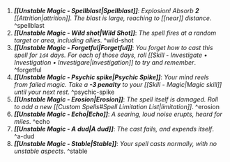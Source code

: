 1. ***[[Unstable Magic - Spellblast|Spellblast]]***: *Explosion! Absorb **2** [[Attrition|attrition]]. The blast is large, reaching to [[near]] distance*. ^spellblast
2. ***[[Unstable Magic - Wild shot|Wild Shot]]***: *The spell fires at a random target or area, including allies*. ^wild-shot
3. ***[[Unstable Magic - Forgetful|Forgetful]]***: *You forget how to cast this spell for `1d4` days. For each of those days, roll [[Skill - Investigate • Investigation • Investigare|Investigation]] to try and remember*. ^forgetful
4. ***[[Unstable Magic - Psychic spike|Psychic Spike]]***: *Your mind reels from failed magic. Take a **-3 penalty** to your [[Skill - Magic|Magic skill]] until your next rest*. ^psychic-spike
5. ***[[Unstable Magic - Erosion|Erosion]]***: *The spell itself is damaged. Roll to add a new [[Custom Spells#Spell Limitation List|limitation]]*. ^erosion
6. ***[[Unstable Magic - Echo|Echo]]***: *A searing, loud noise erupts, heard for miles*. ^echo
7. ***[[Unstable Magic - A dud|A dud]]***: *The cast fails, and expends itself*. ^a-dud
8. ***[[Unstable Magic - Stable|Stable]]***: *Your spell casts normally, with no unstable aspects*. ^stable
